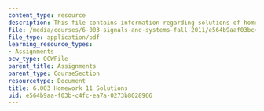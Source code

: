 ```yaml
---
content_type: resource
description: This file contains information regarding solutions of homework11.
file: /media/courses/6-003-signals-and-systems-fall-2011/e564b9aaf03bc4fcea7a0273b8028966_MIT6_003F11_sol11.pdf
file_type: application/pdf
learning_resource_types:
- Assignments
ocw_type: OCWFile
parent_title: Assignments
parent_type: CourseSection
resourcetype: Document
title: 6.003 Homework 11 Solutions
uid: e564b9aa-f03b-c4fc-ea7a-0273b8028966
---
```

